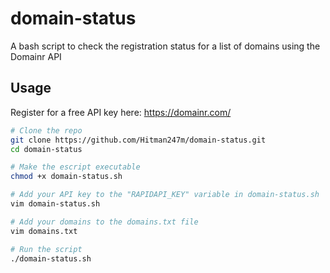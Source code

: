 # domain-status

A bash script to check the registration status for a list of domains using the Domainr API

## Usage

Register for a free API key here: https://domainr.com/

```bash
# Clone the repo
git clone https://github.com/Hitman247m/domain-status.git
cd domain-status

# Make the escript executable
chmod +x domain-status.sh

# Add your API key to the "RAPIDAPI_KEY" variable in domain-status.sh
vim domain-status.sh

# Add your domains to the domains.txt file
vim domains.txt

# Run the script
./domain-status.sh
```
